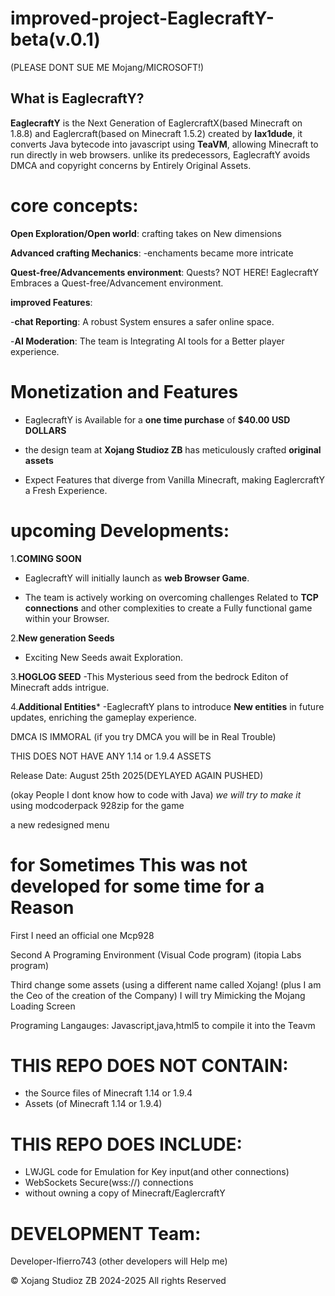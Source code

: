 # improved-project-EaglecraftY-beta(v.0.1)
(PLEASE DONT SUE ME Mojang/MICROSOFT!)

## What is EaglecraftY? 
**EaglecraftY** 
is the Next Generation of EaglercraftX(based Minecraft on 1.8.8) and Eaglercraft(based on Minecraft 1.5.2)
created by **lax1dude**, it converts Java bytecode into javascript using **TeaVM**, allowing Minecraft to run directly in web browsers.
unlike its predecessors, EaglecraftY avoids DMCA and copyright concerns by Entirely Original Assets.


# core concepts:
**Open Exploration/Open world**: crafting takes on New dimensions

**Advanced crafting Mechanics**: -enchaments became more intricate

**Quest-free/Advancements environment**: Quests? NOT HERE! EaglecraftY Embraces a Quest-free/Advancement environment.
 
**improved Features**:

-**chat Reporting**: A robust System ensures a safer online space.

-**AI Moderation**: The team is Integrating AI tools for a Better player experience.



# Monetization and Features

- EaglecraftY is Available for a **one time purchase** of **$40.00 USD DOLLARS**

- the design team at **Xojang Studioz ZB** has meticulously crafted **original assets**

- Expect Features that diverge from Vanilla Minecraft, making EaglercraftY a Fresh Experience.



# upcoming Developments:
1.**COMING SOON**

- EaglecraftY will initially launch as **web Browser Game**.

- The team is actively working on overcoming challenges Related to **TCP connections** and other complexities to create a Fully functional game within your Browser.


2.**New generation Seeds**
- Exciting New Seeds await Exploration. 

3.**HOGLOG SEED**
    -This Mysterious seed from the bedrock Editon of Minecraft adds intrigue.

4.**Additional Entities***
    -EaglecraftY plans to introduce **New entities** in future updates, enriching the gameplay experience.








DMCA IS IMMORAL (if you try DMCA you will be in Real Trouble)

THIS DOES NOT HAVE ANY 1.14 or 1.9.4 ASSETS











Release Date: August 25th 2025(DEYLAYED AGAIN PUSHED)

(okay People I dont know how to code with Java)
*we will try to make it*
using modcoderpack 928zip for the game 

a new redesigned menu



# for Sometimes This was not developed for some time for a Reason
First I need an official one Mcp928

Second A Programing Environment (Visual Code program) (itopia Labs program)

Third change some assets (using a different name called Xojang! (plus I am the Ceo of the creation of the Company)
I will try Mimicking the Mojang Loading Screen 

Programing Langauges:
Javascript,java,html5
to compile it into the Teavm





# THIS REPO DOES NOT CONTAIN:
- the Source files of Minecraft 1.14 or 1.9.4
- Assets (of Minecraft  1.14 or 1.9.4)


# THIS REPO DOES INCLUDE:
- LWJGL code for Emulation for Key input(and other connections)
- WebSockets Secure(wss://) connections
- without owning a copy of Minecraft/EaglercraftY


# DEVELOPMENT Team:

Developer-lfierro743
(other developers will Help me)

© Xojang Studioz ZB 2024-2025 All rights Reserved 
